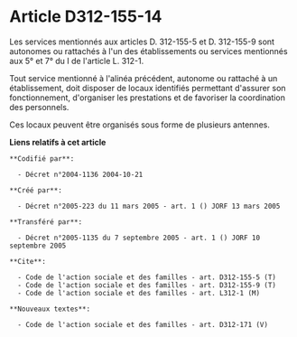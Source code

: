 # Article D312-155-14

Les services mentionnés aux articles D. 312-155-5 et D. 312-155-9 sont autonomes ou rattachés à l'un des établissements ou
services mentionnés aux 5° et 7° du I de l'article L. 312-1.

Tout service mentionné à l'alinéa précédent, autonome ou rattaché à un établissement, doit disposer de locaux identifiés
permettant d'assurer son fonctionnement, d'organiser les prestations et de favoriser la coordination des personnels.

Ces locaux peuvent être organisés sous forme de plusieurs antennes.

**Liens relatifs à cet article**

	**Codifié par**:

	  - Décret n°2004-1136 2004-10-21

	**Créé par**:

	  - Décret n°2005-223 du 11 mars 2005 - art. 1 () JORF 13 mars 2005

	**Transféré par**:

	  - Décret n°2005-1135 du 7 septembre 2005 - art. 1 () JORF 10 septembre 2005

	**Cite**:

	  - Code de l'action sociale et des familles - art. D312-155-5 (T)
	  - Code de l'action sociale et des familles - art. D312-155-9 (T)
	  - Code de l'action sociale et des familles - art. L312-1 (M)

	**Nouveaux textes**:

	  - Code de l'action sociale et des familles - art. D312-171 (V)
